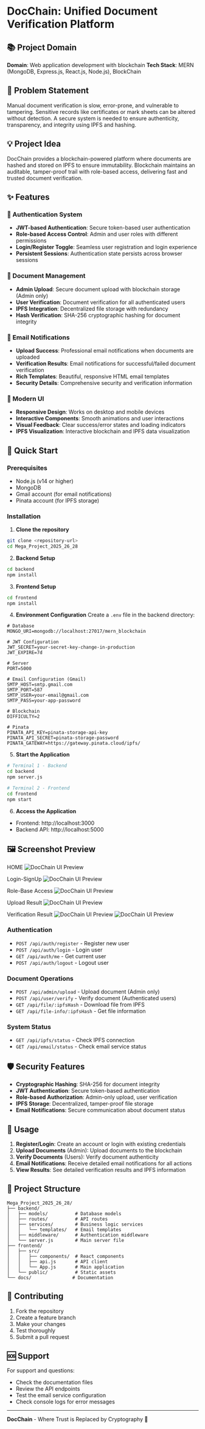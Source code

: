 # DocChain: Unified Document Verification Platform 

## 📚 Project Domain
**Domain**: Web application development with blockchain
**Tech Stack**: MERN (MongoDB, Express.js, React.js, Node.js), BlockChain

## 🧩 Problem Statement

Manual document verification is slow, error-prone, and vulnerable to tampering. Sensitive records like certificates or mark sheets can be altered without detection. A secure system is needed to ensure authenticity, transparency, and integrity using IPFS and hashing.

## 💡 Project Idea 

DocChain provides a blockchain-powered platform where documents are hashed and stored on IPFS to ensure immutability. Blockchain maintains an auditable, tamper-proof trail with role-based access, delivering fast and trusted document verification.

## ✨ Features

### 🔐 Authentication System
- **JWT-based Authentication**: Secure token-based user authentication
- **Role-based Access Control**: Admin and user roles with different permissions
- **Login/Register Toggle**: Seamless user registration and login experience
- **Persistent Sessions**: Authentication state persists across browser sessions

### 📄 Document Management
- **Admin Upload**: Secure document upload with blockchain storage (Admin only)
- **User Verification**: Document verification for all authenticated users
- **IPFS Integration**: Decentralized file storage with redundancy
- **Hash Verification**: SHA-256 cryptographic hashing for document integrity

### 📧 Email Notifications
- **Upload Success**: Professional email notifications when documents are uploaded
- **Verification Results**: Email notifications for successful/failed document verification
- **Rich Templates**: Beautiful, responsive HTML email templates
- **Security Details**: Comprehensive security and verification information

### 🎨 Modern UI
- **Responsive Design**: Works on desktop and mobile devices
- **Interactive Components**: Smooth animations and user interactions
- **Visual Feedback**: Clear success/error states and loading indicators
- **IPFS Visualization**: Interactive blockchain and IPFS data visualization

## 🚀 Quick Start

### Prerequisites
- Node.js (v14 or higher)
- MongoDB
- Gmail account (for email notifications)
- Pinata account (for IPFS storage)

### Installation

1. **Clone the repository**
```bash
git clone <repository-url>
cd Mega_Project_2025_26_28
```

2. **Backend Setup**
```bash
cd backend
npm install
```

3. **Frontend Setup**
```bash
cd frontend
npm install
```

4. **Environment Configuration**
Create a `.env` file in the backend directory:
```env
# Database
MONGO_URI=mongodb://localhost:27017/mern_blockchain

# JWT Configuration
JWT_SECRET=your-secret-key-change-in-production
JWT_EXPIRE=7d

# Server
PORT=5000

# Email Configuration (Gmail)
SMTP_HOST=smtp.gmail.com
SMTP_PORT=587
SMTP_USER=your-email@gmail.com
SMTP_PASS=your-app-password

# Blockchain
DIFFICULTY=2

# Pinata 
PINATA_API_KEY=pinata-storage-api-key
PINATA_API_SECRET=pinata-storage-password
PINATA_GATEWAY=https://gateway.pinata.cloud/ipfs/

```

5. **Start the Application**
```bash
# Terminal 1 - Backend
cd backend
npm server.js

# Terminal 2 - Frontend
cd frontend
npm start
```

6. **Access the Application**
- Frontend: http://localhost:3000
- Backend API: http://localhost:5000

## 🖼️ Screenshot Preview

HOME
![DocChain UI Preview](./Images/1.png)

Login-SignUp
![DocChain UI Preview](./Images/2.png)

Role-Base Access
![DocChain UI Preview](./Images/3.png)

Upload Result
![DocChain UI Preview](./Images/4.png)

Verification Result
![DocChain UI Preview](./Images/5.png)
![DocChain UI Preview](./Images/6.png)

### Authentication
- `POST /api/auth/register` - Register new user
- `POST /api/auth/login` - Login user
- `GET /api/auth/me` - Get current user
- `POST /api/auth/logout` - Logout user

### Document Operations
- `POST /api/admin/upload` - Upload document (Admin only)
- `POST /api/user/verify` - Verify document (Authenticated users)
- `GET /api/file/:ipfsHash` - Download file from IPFS
- `GET /api/file-info/:ipfsHash` - Get file information

### System Status
- `GET /api/ipfs/status` - Check IPFS connection
- `GET /api/email/status` - Check email service status

## 🛡️ Security Features

- **Cryptographic Hashing**: SHA-256 for document integrity
- **JWT Authentication**: Secure token-based authentication
- **Role-based Authorization**: Admin-only upload, user verification
- **IPFS Storage**: Decentralized, tamper-proof file storage
- **Email Notifications**: Secure communication about document status

## 🎯 Usage

1. **Register/Login**: Create an account or login with existing credentials
2. **Upload Documents** (Admin): Upload documents to the blockchain
3. **Verify Documents** (Users): Verify document authenticity
4. **Email Notifications**: Receive detailed email notifications for all actions
5. **View Results**: See detailed verification results and IPFS information


## 📁 Project Structure

```
Mega_Project_2025_26_28/
├── backend/
│   ├── models/          # Database models
│   ├── routes/          # API routes
│   ├── services/        # Business logic services
│   │   └── templates/   # Email templates
│   ├── middleware/      # Authentication middleware
│   └── server.js        # Main server file
├── frontend/
│   ├── src/
│   │   ├── components/  # React components
│   │   ├── api.js       # API client
│   │   └── App.js       # Main application
│   └── public/          # Static assets
└── docs/               # Documentation
```

## 🤝 Contributing

1. Fork the repository
2. Create a feature branch
3. Make your changes
4. Test thoroughly
5. Submit a pull request


## 🆘 Support

For support and questions:
- Check the documentation files
- Review the API endpoints
- Test the email service configuration
- Check console logs for error messages

---

**DocChain** - Where Trust is Replaced by Cryptography 🔗